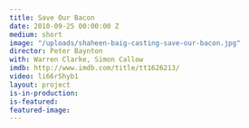 ```yaml
---
title: Save Our Bacon
date: 2010-09-25 00:00:00 Z
medium: short
image: "/uploads/shaheen-baig-casting-save-our-bacon.jpg"
director: Peter Baynton
with: Warren Clarke, Simon Callow
imdb: http://www.imdb.com/title/tt1626213/
video: li66r5hyb1
layout: project
is-in-production: 
is-featured: 
featured-image: 
---
```


